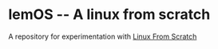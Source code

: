 # lemOS -- A linux from scratch

A repository for experimentation with [Linux From Scratch](https://www.linuxfromscratch.org/lfs/downloads/stable/LFS-BOOK-12.3.pdf)
